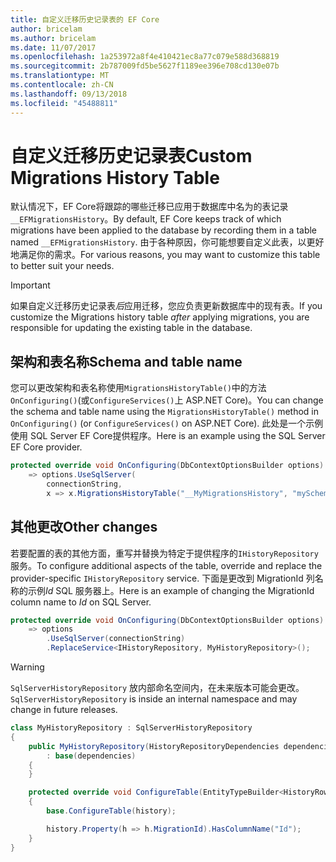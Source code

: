 ```yaml
---
title: 自定义迁移历史记录表的 EF Core
author: bricelam
ms.author: bricelam
ms.date: 11/07/2017
ms.openlocfilehash: 1a253972a8f4e410421ec8a77c079e588d368819
ms.sourcegitcommit: 2b787009fd5be5627f1189ee396e708cd130e07b
ms.translationtype: MT
ms.contentlocale: zh-CN
ms.lasthandoff: 09/13/2018
ms.locfileid: "45488811"
---
```

<a name="custom-migrations-history-table"></a><span data-ttu-id="6cd19-102">自定义迁移历史记录表</span><span class="sxs-lookup"><span data-stu-id="6cd19-102">Custom Migrations History Table</span></span>
===============================
<span data-ttu-id="6cd19-103">默认情况下，EF Core将跟踪的哪些迁移已应用于数据库中名为的表记录`__EFMigrationsHistory`。</span><span class="sxs-lookup"><span data-stu-id="6cd19-103">By default, EF Core keeps track of which migrations have been applied to the database by recording them in a table named `__EFMigrationsHistory`.</span></span> <span data-ttu-id="6cd19-104">由于各种原因，你可能想要自定义此表，以更好地满足你的需求。</span><span class="sxs-lookup"><span data-stu-id="6cd19-104">For various reasons, you may want to customize this table to better suit your needs.</span></span>

> [!IMPORTANT]
> <span data-ttu-id="6cd19-105">如果自定义迁移历史记录表*后*应用迁移，您应负责更新数据库中的现有表。</span><span class="sxs-lookup"><span data-stu-id="6cd19-105">If you customize the Migrations history table *after* applying migrations, you are responsible for updating the existing table in the database.</span></span>

<a name="schema-and-table-name"></a><span data-ttu-id="6cd19-106">架构和表名称</span><span class="sxs-lookup"><span data-stu-id="6cd19-106">Schema and table name</span></span>
----------------------
<span data-ttu-id="6cd19-107">您可以更改架构和表名称使用`MigrationsHistoryTable()`中的方法`OnConfiguring()`(或`ConfigureServices()`上 ASP.NET Core)。</span><span class="sxs-lookup"><span data-stu-id="6cd19-107">You can change the schema and table name using the `MigrationsHistoryTable()` method in `OnConfiguring()` (or `ConfigureServices()` on ASP.NET Core).</span></span> <span data-ttu-id="6cd19-108">此处是一个示例使用 SQL Server EF Core提供程序。</span><span class="sxs-lookup"><span data-stu-id="6cd19-108">Here is an example using the SQL Server EF Core provider.</span></span>

``` csharp
protected override void OnConfiguring(DbContextOptionsBuilder options)
    => options.UseSqlServer(
        connectionString,
        x => x.MigrationsHistoryTable("__MyMigrationsHistory", "mySchema"));
```

<a name="other-changes"></a><span data-ttu-id="6cd19-109">其他更改</span><span class="sxs-lookup"><span data-stu-id="6cd19-109">Other changes</span></span>
-------------
<span data-ttu-id="6cd19-110">若要配置的表的其他方面，重写并替换为特定于提供程序的`IHistoryRepository`服务。</span><span class="sxs-lookup"><span data-stu-id="6cd19-110">To configure additional aspects of the table, override and replace the provider-specific `IHistoryRepository` service.</span></span> <span data-ttu-id="6cd19-111">下面是更改到 MigrationId 列名称的示例*Id* SQL 服务器上。</span><span class="sxs-lookup"><span data-stu-id="6cd19-111">Here is an example of changing the MigrationId column name to *Id* on SQL Server.</span></span>

``` csharp
protected override void OnConfiguring(DbContextOptionsBuilder options)
    => options
        .UseSqlServer(connectionString)
        .ReplaceService<IHistoryRepository, MyHistoryRepository>();
```

> [!WARNING]
> <span data-ttu-id="6cd19-112">`SqlServerHistoryRepository` 放内部命名空间内，在未来版本可能会更改。</span><span class="sxs-lookup"><span data-stu-id="6cd19-112">`SqlServerHistoryRepository` is inside an internal namespace and may change in future releases.</span></span>

``` csharp
class MyHistoryRepository : SqlServerHistoryRepository
{
    public MyHistoryRepository(HistoryRepositoryDependencies dependencies)
        : base(dependencies)
    {
    }

    protected override void ConfigureTable(EntityTypeBuilder<HistoryRow> history)
    {
        base.ConfigureTable(history);

        history.Property(h => h.MigrationId).HasColumnName("Id");
    }
}
```
